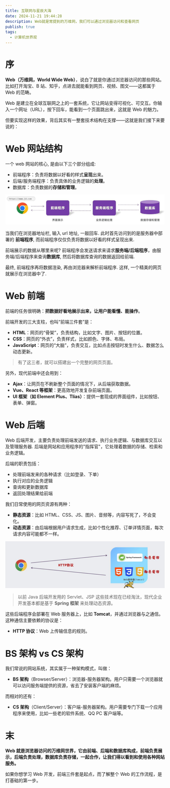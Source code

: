 ```yaml
---
title: 互联网与星辰大海
date: 2024-11-21 19:44:28
description: Web就是常提到的万维网，我们可以通过浏览器访问和查看网页
publish: true
tags:
  - 计算机世界观
---
```


# 序

**Web（万维网，World Wide Web）**，说白了就是你通过浏览器访问的那些网站。比如打开淘宝、B 站、知乎，点进去就能看到网页、视频、图文——这都属于 Web 的范畴。

Web 是建立在全球互联网之上的一套系统，它让网站变得可视化、可交互。你输入一个网址（URL），按下回车，能看到一个页面跳出来，这就是 Web 的魅力。

但要实现这样的效果，背后其实有一整套技术结构在支撑——这就是我们接下来要说的：

# Web 网站结构

一个 web 网站的核心, 是由以下三个部分组成:

- 前端程序：负责将数据以好看的样式**呈现**出来。
- 后端/服务端程序：负责具体的业务逻辑的**处理**。
- 数据库：负责数据的**存储和管理**。

![](../public/images/文章资源/互联网与星辰大海/file-20250611230049938.jpg)

当我们在浏览器地址栏, 输入 url 地址, 一敲回车.
此时首先访问到的是服务器中部署的 **前端程序**, 而前端程序仅仅负责将数据以好看的样式呈现出来.

前端展示的数据从哪里来呢? 前端程序会发送请求来请求**服务端/后端程序**，由服务端/后端程序来查询**数据库**, 然后将数据库查询的数据返回给前端.

最终, 前端程序再将数据渲染, 再由浏览器来解析前端程序.
这样, 一个精美的网页就展示在浏览器中了.

# Web 前端

前端的任务很明确：**把数据好看地展示出来，让用户能看懂、能操作**。

前端开发的三大支柱，也叫“前端三件套”是：

- **HTML**：网页的“骨架”，负责结构，比如文字、图片、按钮的位置。
- **CSS**：网页的“外衣”，负责样式，比如颜色、字体、布局。
- **JavaScript**：网页的“大脑”，负责交互，比如点击按钮时发生什么、数据怎么动态更新。

> 有了这三者，就可以搭建出一个完整的网页页面。

另外，现代前端中还会用到：

- **Ajax**：让网页在不刷新整个页面的情况下，从后端获取数据。
- **Vue、React 等框架**：更高效地开发复杂前端页面。
- **UI 框架（如 Element Plus、Tlias）**：提供一套现成的界面组件，比如按钮、表单、弹窗。

# Web 后端

Web 后端开发，主要负责处理前端发送的请求、执行业务逻辑、与数据库交互以及管理服务器.
后端是网站和应用程序的"指挥官"，它处理着数据的存储、检索和业务逻辑。

后端的职责包括：

- 处理前端发来的各种请求（比如登录、下单）
- 执行对应的业务逻辑
- 查询和更新数据库
- 返回处理结果给前端

我们日常使用的网页资源有两种：

- **静态资源**：比如 HTML、CSS、JS、图片、音频等，内容写死了，不会变化。
- **动态资源**：由后端根据用户请求生成，比如个性化推荐、订单详情页面，每次请求内容可能都不一样。

![](../public/images/文章资源/互联网与星辰大海/file-20250611230101428.jpg)

> 以前 Java 后端开发用的 Servlet、JSP 这些技术现在已经淘汰，现代企业开发基本都是基于 **Spring 框架** 来处理动态资源。

这些后端程序会部署在 Web 服务器上，比如 **Tomcat**，并通过浏览器与之通信。这种通信主要依赖的协议是：

- **HTTP 协议**：Web 上传输信息的规则。

# BS 架构 vs CS 架构

我们常说的网站系统，其实属于一种架构模式，叫做：

- **BS 架构**（Browser/Server）：浏览器-服务器架构。用户只需要一个浏览器就可以访问服务端提供的资源，省去了安装客户端的麻烦。

而相对的还有：

- **CS 架构**（Client/Server）：客户端-服务器架构。用户需要专门下载一个应用程序来使用，比如一些老的软件系统、QQ PC 客户端等。

# 末

**Web 就是浏览器访问的万维网世界，它由前端、后端和数据库构成，前端负责展示，后端负责处理，数据库负责存储，一起合作，让我们得以看到和使用各种网站服务。**

如果你想学习 Web 开发，前端三件套是起点，而了解整个 Web 的工作流程，是打基础的第一步。
